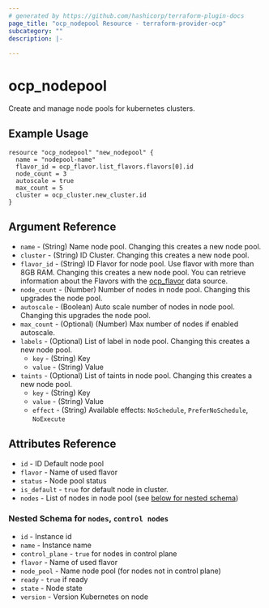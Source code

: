 ```yaml
---
# generated by https://github.com/hashicorp/terraform-plugin-docs
page_title: "ocp_nodepool Resource - terraform-provider-ocp"
subcategory: ""
description: |-
  
---
```


# ocp_nodepool

Create and manage node pools for kubernetes clusters.

## Example Usage

```hcl
resource "ocp_nodepool" "new_nodepool" {
  name = "nodepool-name"
  flavor_id = ocp_flavor.list_flavors.flavors[0].id
  node_count = 3
  autoscale = true
  max_count = 5
  cluster = ocp_cluster.new_cluster.id
}
```

## Argument Reference

- `name` - (String) Name node pool. Changing this creates a new node pool.
- `cluster` - (String) ID Cluster. Changing this creates a new node pool.
- `flavor_id` - (String) ID Flavor for node pool. Use flavor with more than 8GB RAM. Changing this creates a new node pool. You can retrieve information about the Flavors with the [ocp_flavor](../data-sources/flavor.md) data source.
- `node_count` - (Number) Number of nodes in node pool. Changing this upgrades the node pool.
- `autoscale` - (Boolean) Auto scale number of nodes in node pool. Changing this upgrades the node pool.
- `max_count` - (Optional) (Number) Max number of nodes if enabled autoscale.
- `labels` - (Optional) List of label in node pool. Changing this creates a new node pool.
  + `key` - (String) Key
  + `value` - (String) Value
- `taints` - (Optional) List of taints in node pool. Changing this creates a new node pool.
  + `key` - (String) Key
  + `value` - (String) Value
  + `effect` - (String) Available effects: `NoSchedule`, `PreferNoSchedule`, `NoExecute`

## Attributes Reference

- `id` - ID Default node pool
- `flavor` - Name of used flavor
- `status` - Node pool status
- `is_default` - `true` for default node in cluster.
- `nodes` - List of nodes in node pool (see [below for nested schema](#nestedatt--nodes))

<a id="nestedatt--nodes"></a>
### Nested Schema for `nodes`, `control nodes`
- `id` - Instance id
- `name` - Instance name
- `control_plane` - `true` for nodes in control plane
- `flavor` - Name of used flavor
- `node_pool` - Name node pool (for nodes not in control plane)
- `ready` - `true` if ready
- `state` - Node state
- `version` - Version Kubernetes on node
